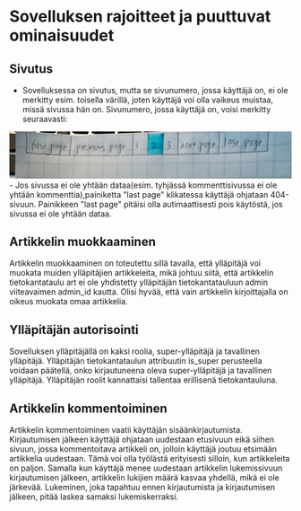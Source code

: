 # Sovelluksen rajoitteet ja puuttuvat ominaisuudet
## Sivutus
- Sovelluksessa on sivutus, mutta se sivunumero, jossa käyttäjä on, ei ole merkitty esim. toisella värillä, joten käyttäjä  voi olla vaikeus muistaa, missä sivussa hän on.
Sivunumero, jossa käyttäjä on, voisi merkitty seuraavasti: 
<img src="https://github.com/yumoL/learningProgramming/blob/master/dokumentaatio/pictures/sivutuksenIdea.jpg">
- Jos sivussa ei ole yhtään dataa(esim. tyhjässä kommenttisivussa ei ole yhtään kommenttia),painiketta "last page" klikatessa käyttäjä ohjataan 404-sivuun.
Painikkeen "last page" pitäisi olla autimaattisesti pois käytöstä, jos sivussa ei ole yhtään dataa. 

## Artikkelin muokkaaminen
Artikkelin muokkaaminen on toteutettu sillä tavalla, että ylläpitäjä voi muokata muiden ylläpitäjien artikkeleita, mikä johtuu siitä, että artikkelin tietokantataulu art ei ole yhdistetty ylläpitäjän tietokantatauluun admin viiteavaimen admin_id kautta. Olisi hyvää, että vain artikkelin kirjoittajalla on oikeus muokata omaa artikkelia.

## Ylläpitäjän autorisointi
Sovelluksen ylläpitäjällä on kaksi roolia, super-ylläpitäjä ja tavallinen ylläpitäjä. Ylläpitäjän tietokantataulun attribuutin is_super perusteella voidaan päätellä, onko kirjautuneena oleva super-ylläpitäjä ja tavallinen ylläpitäjä. Ylläpitäjän roolit kannattaisi tallentaa erillisenä tietokantauluna.

## Artikkelin kommentoiminen
Artikkelin kommentoiminen vaatii käyttäjän sisäänkirjautumista. Kirjautumisen jälkeen käyttäjä ohjataan uudestaan etusivuun eikä siihen sivuun, jossa kommentoitava artikkeli on, jolloin käyttäjä joutuu etsimään artikkelia uudestaan. Tämä voi olla työlästä erityisesti silloin, kun artikkeleita on paljon. Samalla kun käyttäjä menee uudestaan artikkelin lukemissivuun kirjautumisen jälkeen, artikkelin lukijien määrä kasvaa yhdellä, mikä ei ole järkevää. Lukeminen, joka tapahtuu ennen kirjautumista ja kirjautumisen jälkeen, pitää laskea samaksi lukemiskerraksi. 
